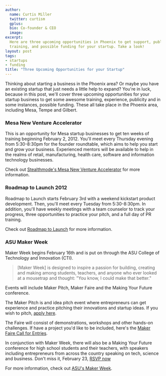 ```yaml
---
author:
  name: Curtis Miller
  twitter: curtism
  gplus:
  bio: Co-founder & CEO
  image:
excerpt:
  Here are three upcoming opportunities in Phoenix to get support, publicity,
  training, and possible funding for your startup. Take a look!
layout: post
tags:
- startups
- funding
title: "Three Upcoming Opportunities for your Startup"
---
```


Thinking about starting a business in the Phoenix area? Or maybe you have an existing startup that just needs a little help to expand? You're in luck, because in this post, we'll cover three upcoming opportunities for your startup business to get some awesome training, experience, publicity and in some instances, possible funding. These all take place in the Phoenix area, including Mesa, Tempe and Gilbert.

### Mesa New Venture Accelerator

This is an opportunity for Mesa startup businesses to get ten weeks of training beginning February 2, 2012. You'll meet every Thursday evening from 5:30-8:30pm for the founder roundtable, which aims to help you start and grow your business. Experienced mentors will be available to help in the realms of retail, manufacturing, health care, software and information technology businesses.

Check out [Stealthmode's Mesa New Venture Accelerator](http://blog.stealthmode.com/work-with-francine/fasttrac-new-venture-in-mesa-enrolling-now/) for more information.

### Roadmap to Launch 2012

Roadmap to Launch starts February 3rd with a weekend kickstart product development. Then, you'll meet every Tuesday from 5:30-8:30pm. In addition, you'll have weekly meetings with a team counselor to track your progress, three opportunities to practice your pitch, and a full day of PR training.

Check out [Roadmap to Launch](http://gangplankhq.com/2012/01/roadmap-to-launch-2012/) for more information.

### ASU Maker Week

Maker Week begins February 16th and is put on through the ASU College of Technology and Innovation (CTI).

> [Maker Week] is designed to inspire a passion for building, creating and making among students, teachers, and anyone who ever looked at a mousetrap and thought: "You know, I could make that better."

Events will include Maker Pitch, Maker Faire and the Making Your Future conference.

The Maker Pitch is and idea pitch event where entrepreneurs can get experience and practice pitching their innovations and startup ideas. If you wish to pitch, [apply here](https://technology.asu.edu/makerweek/makerpitch/form).

The Faire will consist of demonstrations, workshops and other hands-on challenges. If have a project you'd like to be included, here's the [Maker Faire Call for Entries](https://docs.google.com/spreadsheet/viewform?formkey=dHMzR0lZUHZxeFY1NzFmWjRoV2FVVWc6MQ).

In conjunction with Maker Week, there will also be a Making Your Future conference for high school students and their teachers, with speakers including entrepreneurs from across the country speaking on tech, science and business. Don't miss it, February 23, [RSVP now](https://docs.google.com/spreadsheet/viewform?hl=en_US&formkey=dENDMlFrZlRyQUhTOTlQeXlMSnVabXc6MQ#gid=0)

For more information, check out [ASU's Maker Week](https://technology.asu.edu/makerweek).

